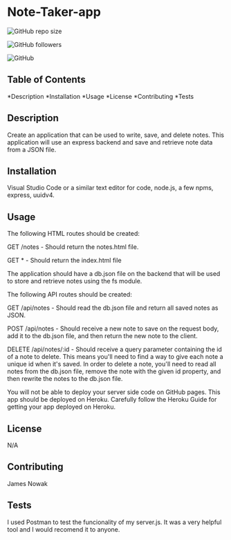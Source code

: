 
    
#   Note-Taker-app

![GitHub repo size](https://img.shields.io/github/repo-size/JN3AZ/Note-Taker-app?logo=github&logoColor=green&style=plastic)

![GitHub followers](https://img.shields.io/github/followers/JN3AZ) 

![GitHub](https://img.shields.io/github/license/JN3AZ/Note-Taker-app?logo=github&logoColor=green)

##  Table of Contents

*Description
*Installation
*Usage
*License
*Contributing
*Tests

##  Description

Create an application that can be used to write, save, and delete notes. This application will use an express backend and save and retrieve note data from a JSON file.

##  Installation

Visual Studio Code or a similar text editor for code, node.js, a few npms, express, uuidv4.

##  Usage

The following HTML routes should be created:

GET /notes - Should return the notes.html file.

GET * - Should return the index.html file

The application should have a db.json file on the backend that will be used to store and retrieve notes using the fs module.

The following API routes should be created:

GET /api/notes - Should read the db.json file and return all saved notes as JSON.

POST /api/notes - Should receive a new note to save on the request body, add it to the db.json file, and then return the new note to the client.

DELETE /api/notes/:id - Should receive a query parameter containing the id of a note to delete. This means you'll need to find a way to give each note a unique id when it's saved. In order to delete a note, you'll need to read all notes from the db.json file, remove the note with the given id property, and then rewrite the notes to the db.json file.

You will not be able to deploy your server side code on GitHub pages. This app should be deployed on Heroku. Carefully follow the Heroku Guide for getting your app deployed on Heroku.

##  License

N/A

##  Contributing

James Nowak

##  Tests

I used Postman to test the funcionality of my server.js. It was a very helpful tool and I would recomend it
to anyone.
